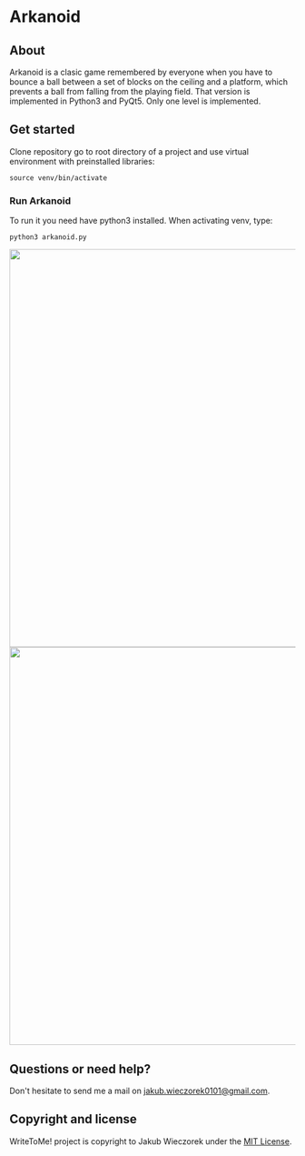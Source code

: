 <meta name="google-site-verification" content="RJMxkEkgyFq3pRbV14J29FXTkxgU0HUMFStkLNWY7_0" />

# Arkanoid

## About
Arkanoid is a clasic game remembered by everyone when you have to bounce a ball between a set of blocks on the ceiling
and a platform, which prevents a ball from falling from the playing field. That version is implemented in Python3 and PyQt5. Only one level is implemented.

## Get started
Clone repository go to root directory of a project and use virtual environment with preinstalled libraries:
```
source venv/bin/activate
```

### Run Arkanoid
To run it you need have python3 installed. When activating venv, type:
```
python3 arkanoid.py
```

<img src="https://raw.githubusercontent.com/wiki/jakubwieczorek/Arkanoid/start.png" width="700" />
<img src="https://raw.githubusercontent.com/wiki/jakubwieczorek/Arkanoid/main_page.png" width="700" />

## Questions or need help?
Don't hesitate to send me a mail on jakub.wieczorek0101@gmail.com.

## Copyright and license
WriteToMe! project is copyright to Jakub Wieczorek under the [MIT License](https://opensource.org/licenses/MIT).
